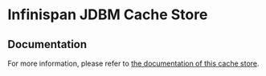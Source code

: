 # Infinispan JDBM Cache Store

## Documentation
For more information, please refer to [the documentation of this cache store](documentation/src/main/asciidoc/index.adoc).
